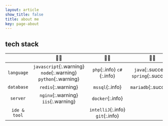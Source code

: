 ```yaml
---
layout: article
show_title: false
title: about me
key: page-about
---
```

## tech stack

| |🤷‍♀️‍ | 🙆‍♀️ | 👩‍🎓
:---:|:---:|:---:|:---:
`language` | `javascript`{:.warning} `node`{:.warning} `python`{:.warning} |  `php`{:.info} `c#`{:.info} | `java`{:.success} `spring`{:.success} 
`database` | `redis`{:.warning}  | `mssql`{:.info} | `mariadb`{:.success} 
`server`| `nginx`{:.warning} `iis`{:.warning} | `docker`{:.info} |
`ide & tool`|   | `intelliJ`{:.info} `git`{:.info}|  
